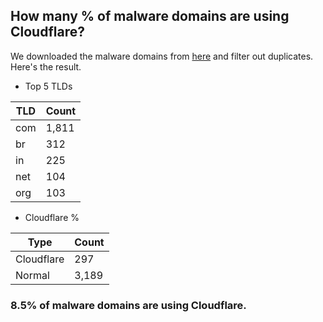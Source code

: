 ## How many % of malware domains are using Cloudflare?


We downloaded the malware domains from [here](https://urlhaus.abuse.ch) and filter out duplicates.
Here's the result.


[//]: # (start replacement)


- Top 5 TLDs

| TLD | Count |
| --- | --- |
| com | 1,811 |
| br | 312 |
| in | 225 |
| net | 104 |
| org | 103 |


- Cloudflare %

| Type | Count |
| --- | --- |
| Cloudflare | 297 |
| Normal | 3,189 |


### 8.5% of malware domains are using Cloudflare.